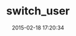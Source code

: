 ---
layout: post
title:  "switch_user"
repo:   "flyerhzm/switch_user"
date:   2015-02-18 17:20:34
gemurl: http://rubygems.org/gems/switch_user
---
